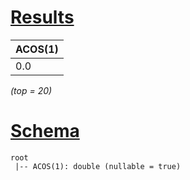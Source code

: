# [Results](#tab/results)

|ACOS(1)|
|-------|
|0.0    |

_(top = 20)_

# [Schema](#tab/schema)

```shell
root
 |-- ACOS(1): double (nullable = true)

```
